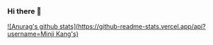 ### Hi there 👋
  [![Anurag's github stats](https://github-readme-stats.vercel.app/api?username=Minji Kang's)](https://github.com/anuraghazra/github-readme-stats)
<!--
**minji1206/minji1206** is a ✨ _special_ ✨ repository because its `README.md` (this file) appears on your GitHub profile.

Here are some ideas to get you started:

- 🔭 I’m currently working on ...
- 🌱 I’m currently learning ...
- 👯 I’m looking to collaborate on ...
- 🤔 I’m looking for help with ...
- 💬 Ask me about ...
- 📫 How to reach me: ...
- 😄 Pronouns: ...
- ⚡ Fun fact: ...
-->
